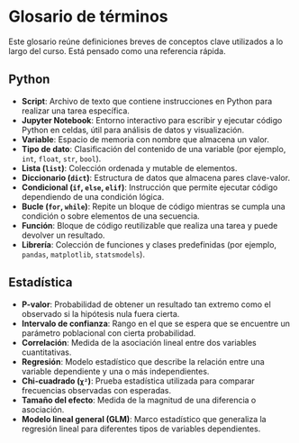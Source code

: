 # Glosario de términos

Este glosario reúne definiciones breves de conceptos clave utilizados a lo largo del curso. Está pensado como una referencia rápida.

## Python

- **Script**: Archivo de texto que contiene instrucciones en Python para realizar una tarea específica.
- **Jupyter Notebook**: Entorno interactivo para escribir y ejecutar código Python en celdas, útil para análisis de datos y visualización.
- **Variable**: Espacio de memoria con nombre que almacena un valor.
- **Tipo de dato**: Clasificación del contenido de una variable (por ejemplo, `int`, `float`, `str`, `bool`).
- **Lista (`list`)**: Colección ordenada y mutable de elementos.
- **Diccionario (`dict`)**: Estructura de datos que almacena pares clave-valor.
- **Condicional (`if`, `else`, `elif`)**: Instrucción que permite ejecutar código dependiendo de una condición lógica.
- **Bucle (`for`, `while`)**: Repite un bloque de código mientras se cumpla una condición o sobre elementos de una secuencia.
- **Función**: Bloque de código reutilizable que realiza una tarea y puede devolver un resultado.
- **Librería**: Colección de funciones y clases predefinidas (por ejemplo, `pandas`, `matplotlib`, `statsmodels`).

## Estadística

- **P-valor**: Probabilidad de obtener un resultado tan extremo como el observado si la hipótesis nula fuera cierta.
- **Intervalo de confianza**: Rango en el que se espera que se encuentre un parámetro poblacional con cierta probabilidad.
- **Correlación**: Medida de la asociación lineal entre dos variables cuantitativas.
- **Regresión**: Modelo estadístico que describe la relación entre una variable dependiente y una o más independientes.
- **Chi-cuadrado (`χ²`)**: Prueba estadística utilizada para comparar frecuencias observadas con esperadas.
- **Tamaño del efecto**: Medida de la magnitud de una diferencia o asociación.
- **Modelo lineal general (GLM)**: Marco estadístico que generaliza la regresión lineal para diferentes tipos de variables dependientes.

